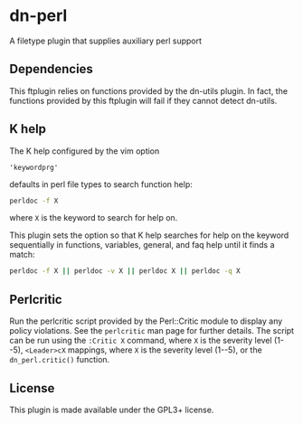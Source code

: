 # dn-perl #

A filetype plugin that supplies auxiliary perl support

## Dependencies ##

This ftplugin relies on functions provided by the dn-utils plugin. In fact, the
functions provided by this ftplugin will fail if they cannot detect dn-utils.

## K help ##

The K help configured by the vim option

```vim
'keywordprg'
```

defaults in perl file types to search function help:

```sh
perldoc -f X
```

where `X` is the keyword to search for help on.

This plugin sets the option so that K help searches for help on the keyword
sequentially in functions, variables, general, and faq help until it finds a
match:

```sh
perldoc -f X || perldoc -v X || perldoc X || perldoc -q X
```

## Perlcritic ##

Run the perlcritic script provided by the Perl::Critic module to display any
policy violations. See the `perlcritic` man page for further details. The
script can be run using the `:Critic X` command, where `X` is the severity
level (1--5), `<Leader>cX` mappings, where `X` is the severity level (1--5), or
the `dn_perl.critic()` function.

## License ##

This plugin is made available under the GPL3+ license.
